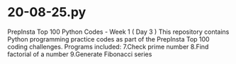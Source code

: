 # 20-08-25.py
PrepInsta Top 100 Python Codes - Week 1 ( Day 3 ) This repository contains Python programming practice codes as part of the PrepInsta Top 100 coding challenges. Programs included:  7.Check prime number  8.Find factorial of a number  9.Generate Fibonacci series
